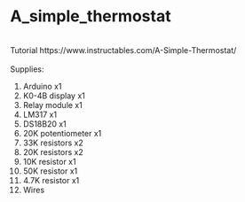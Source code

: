 # A_simple_thermostat
</br>
Tutorial https://www.instructables.com/A-Simple-Thermostat/
<br></br>
Supplies: </br>
<ol>
<li>Arduino x1</li>
<li>K0-4B display x1</li>
<li>Relay module x1</li>
<li>LM317 x1</li>
<li>DS18B20 x1</li>
<li>20K potentiometer x1</li>
<li>33K resistors x2</li>
<li>20K resistors x2</li>
<li>10K resistor x1</li>
<li>50K resistor x1</li>
<li>4.7K resistor x1</li>
<li>Wires</li>
</ol>
